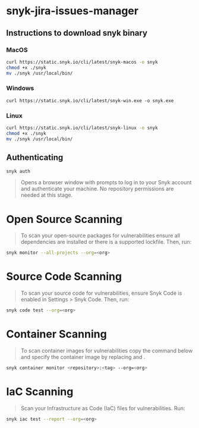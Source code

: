 # snyk-jira-issues-manager

## Instructions to download snyk binary

### MacOS

```bash
curl https://static.snyk.io/cli/latest/snyk-macos -o snyk
chmod +x ./snyk
mv ./snyk /usr/local/bin/ 
```

### Windows

```
curl https://static.snyk.io/cli/latest/snyk-win.exe -o snyk.exe
```

### Linux

```bash
curl https://static.snyk.io/cli/latest/snyk-linux -o snyk
chmod +x ./snyk
mv ./snyk /usr/local/bin/ 
```

## Authenticating

```bash
snyk auth
```

> Opens a browser window with prompts to log in to your Snyk account and authenticate your machine. No repository permissions are needed at this stage.

# Open Source Scanning

> To scan your open-source packages for vulnerabilities ensure all dependencies are installed or there is a supported lockfile. Then, run:

```bash
snyk monitor --all-projects --org=<org>
```

# Source Code Scanning

> To scan your source code for vulnerabilities, ensure Snyk Code is enabled in Settings > Snyk Code. Then, run:

```bash
snyk code test --org=<org>
```

# Container Scanning

> To scan container images for vulnerabilities copy the command below and specify the container image by replacing <repository> and <tag>.

```bash
snyk container monitor <repository>:<tag> --org=<org>
```

# IaC Scanning

> Scan your Infrastructure as Code (IaC) files for vulnerabilities. Run:

```bash
snyk iac test --report --org=<org>
```